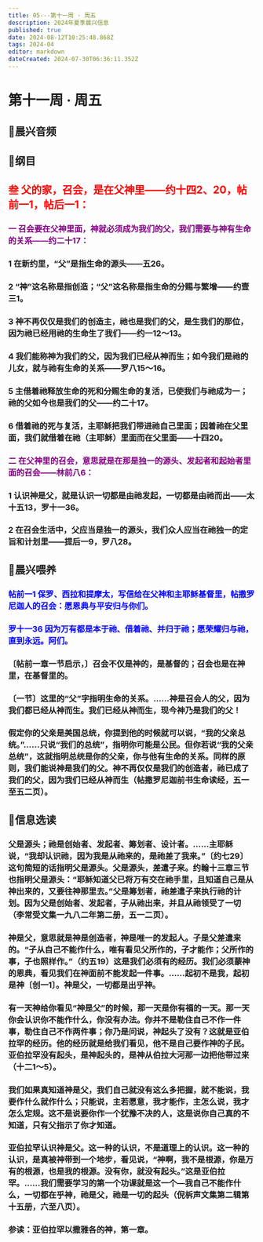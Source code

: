 ```yaml
---
title: 05---第十一周 · 周五
description: 2024年夏季晨兴信息
published: true
date: 2024-08-12T10:25:48.868Z
tags: 2024-04
editor: markdown
dateCreated: 2024-07-30T06:36:11.352Z
---
```


# 第十一周 · 周五
## 🎵晨兴音频

## 📖纲目

## <font color=red>**叁**    **父的家，召会，是在父神里——约十四2、20，帖前一1，帖后一1：**</font>

### <font color=purple>一    召会要在父神里面，神就必须成为我们的父，我们需要与神有生命的关系——约二十17：</font>

### 1    在新约里，“父”是指生命的源头——五26。

### 2    “神”这名称是指创造；“父”这名称是指生命的分赐与繁增——约壹三1。

### 3    神不再仅仅是我们的创造主，祂也是我们的父，是生我们的那位，因为祂已经用祂的生命生了我们——约一12～13。

### 4    我们能称神为我们的父，因为我们已经从神而生；如今我们是祂的儿女，就与祂有生命的关系——罗八15～16。

### 5    主借着祂释放生命的死和分赐生命的复活，已使我们与祂成为一；祂的父如今也是我们的父——约二十17。

### 6    借着祂的死与复活，主耶稣把我们带进祂自己里面；因着祂在父里面，我们就借着在祂（主耶稣）里面而在父里面——十四20。

### <font color=purple>二    在父神里的召会，意思就是在那是独一的源头、发起者和起始者里面的召会——林前八6：</font>

### 1    认识神是父，就是认识一切都是由祂发起，一切都是由祂而出——太十五13，罗十一36。

### 2    在召会生活中，父应当是独一的源头，我们众人应当在祂独一的定旨和计划里——提后一9，罗八28。

## 📖晨兴喂养

### <font color=blue>帖前一1    保罗、西拉和提摩太，写信给在父神和主耶稣基督里，帖撒罗尼迦人的召会：愿恩典与平安归与你们。</font>

### <font color=blue>罗十一36    因为万有都是本于祂、借着祂、并归于祂；愿荣耀归与祂，直到永远。阿们。</font>

### 〔帖前一章一节启示，〕召会不仅是神的，是基督的；召会也是在神里，在基督里的。

### 〔一节〕这里的“父”字指明生命的关系。……神是召会人的父，因为我们都已经从神而生。我们已经从神而生，现今神乃是我们的父！

### 假定你的父亲是美国总统，你提到他的时候就可以说，“我的父亲总统。”……只说“我们的总统”，指明你可能是公民。但你若说“我的父亲总统”，这就指明总统是你的父亲，你与他有生命的关系。同样的原则，我们能说神是我们的父。神不再仅仅是我们的创造者，祂已成了我们的父，因为我们已经从神而生（帖撒罗尼迦前书生命读经，五一至五二页）。

## 📖信息选读

### 父是源头；祂是创始者、发起者、筹划者、设计者。……主耶稣说，“我却认识祂，因为我是从祂来的，是祂差了我来。”〔约七29〕这句简短的话指明父是源头。父是源头，差遣子来。约翰十三章三节也指明父是源头：“耶稣知道父已将万有交在祂手里，且知道自己是从神出来的，又要往神那里去。”父是筹划者，祂差遣子来执行祂的计划。因为父是创始者、发起者，子从祂出来，并且从祂领受了一切（李常受文集一九八二年第二册，五一二页）。

### 神是父，意思就是神是创造者，神是唯一的发起人。子是父差遣来的。“子从自己不能作什么，唯有看见父所作的，子才能作；父所作的事，子也照样作。”（约五19）这是我们必须有的经历。我们必须蒙神的恩典，看见我们在神面前不能发起一件事。……起初不是我，起初是神〔创一1〕。神是父，一切都是出乎神。

### 有一天神给你看见“神是父”的时候，那一天是你有福的一天。那一天你会认识你不能作什么，你没有办法。你并不是勒住自己不作一件事，勒住自己不作两件事；你乃是问说，神起头了没有？这就是亚伯拉罕的经历。他的经历就是给我们看见，他不是自己要作神的子民。亚伯拉罕没有起头，是神起头的，是神从伯拉大河那一边把他带过来（十二1～5）。

### 我们如果真知道神是父，我们自己就没有这么多把握，就不能说，我要作什么就作什么；只能说，主若愿意，我才能作，主怎么说，我才怎么定规。这不是说要你作一个犹豫不决的人，这是说你自己真的不知道，只有父指示了你才知道。

### 亚伯拉罕认识神是父。这一种的认识，不是道理上的认识。这一种的认识，是真被神带到一个地步，看见说，“神啊，我不是根源，你是万有的根源，也是我的根源。没有你，就没有起头。”这是亚伯拉罕。……我们需要学习的第一个功课就是这一个—我自己不能作什么，一切都在乎神，祂是父，祂是一切的起头（倪柝声文集第二辑第十五册，六至八页）。

### 参读：亚伯拉罕以撒雅各的神，第一章。

<!-- Google tag (gtag.js) -->
<script async src="https://www.googletagmanager.com/gtag/js?id=G-1P8709Z16T"></script>
<script>
  window.dataLayer = window.dataLayer || [];
  function gtag(){dataLayer.push(arguments);}
  gtag('js', new Date());

  gtag('config', 'G-1P8709Z16T');
</script>